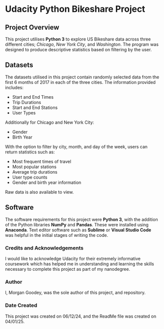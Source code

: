 # Udacity Python Bikeshare Project

## Project Overview
This project utilises **Python 3** to explore US Bikeshare data across three different cities; _Chicago_, _New York City_, and _Washington_. The program was designed to produce descriptive statistics based on filtering by the user.

## Datasets
The datasets utilised in this project contain randomly selected data from the first 6 months of 2017 in each of the three cities. The information provided includes:
* Start and End Times
* Trip Durations
* Start and End Stations
* User Types

Additionally for Chicago and New York City:
* Gender
* Birth Year

With the option to filter by city, month, and day of the week, users can return statistics such as:
* Most frequent times of travel
* Most popular stations
* Average trip durations
* User type counts
* Gender and birth year information

Raw data is also available to view.

## Software
The software requirements for this project were **Python 3**, with the addition of the Python libraries **NumPy** and **Pandas**. These were installed using **Anaconda**. Text editor software such as **Sublime** or **Visual Studio Code** was helpful in the initial stages of writing the code.

### Credits and Acknowledgements
I would like to acknowledge Udacity for their extremely informative coursework which has helped me in understanding and learning the skills necessary to complete this project as part of my nanodegree.

### Author
I, Morgan Goodey, was the sole author of this project, and repository.

### Date Created
This project was created on 06/12/24, and the ReadMe file was created on 04/01/25.